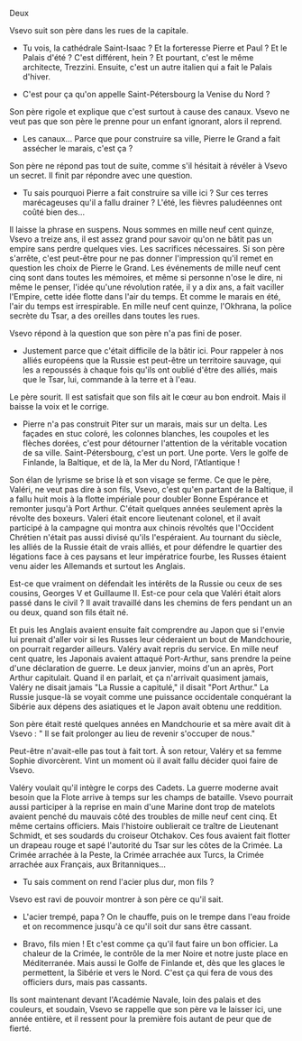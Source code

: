  Deux

Vsevo suit son père dans les rues de la capitale.

- Tu vois, la cathédrale Saint-Isaac ? Et la forteresse Pierre et Paul ? Et le Palais d'été ? C'est différent, hein ? Et pourtant, c'est le même architecte, Trezzini. Ensuite, c'est un autre italien qui a fait le Palais d'hiver.

- C'est pour ça qu'on appelle Saint-Pétersbourg la Venise du Nord ?

Son père rigole et explique que c'est surtout à cause des canaux. Vsevo ne veut pas que son père le prenne pour un enfant ignorant, alors il reprend.

- Les canaux… Parce que pour construire sa ville, Pierre le Grand a fait assécher le marais, c'est ça ?

Son père ne répond pas tout de suite, comme s'il hésitait à révéler à Vsevo un secret. Il finit par répondre avec une question.

- Tu sais pourquoi Pierre a fait construire sa ville ici ? Sur ces terres marécageuses qu'il a fallu drainer ? L'été, les fièvres paludéennes ont coûté bien des…

Il laisse la phrase en suspens. Nous sommes en mille neuf cent quinze, Vsevo a treize ans, il est assez grand pour savoir qu'on ne bâtit pas un empire sans perdre quelques vies. Les sacrifices nécessaires. Si son père s'arrête, c'est peut-être pour ne pas donner l'impression qu'il remet en question les choix de Pierre le Grand. Les événements de mille neuf cent cinq sont dans toutes les mémoires, et même si personne n'ose le dire, ni même le penser, l'idée qu'une révolution ratée, il y a dix ans, a fait vaciller l'Empire, cette idée flotte dans l'air du temps. Et comme le marais en été, l'air du temps est irrespirable. En mille neuf cent quinze, l'Okhrana, la police secrète du Tsar, a des oreilles dans toutes les rues.

Vsevo répond à la question que son père n'a pas fini de poser.

- Justement parce que c'était difficile de la bâtir ici. Pour rappeler à nos alliés européens que la Russie est peut-être un territoire sauvage, qui les a repoussés à chaque fois qu'ils ont oublié d'être des alliés, mais que le Tsar, lui, commande à la terre et à l'eau.

Le père sourit. Il est satisfait que son fils ait le cœur au bon endroit. Mais il baisse la voix et le corrige.

- Pierre n'a pas construit Piter sur un marais, mais sur un delta. Les façades en stuc coloré, les colonnes blanches, les coupoles et les flèches dorées, c'est pour détourner l'attention de la véritable vocation de sa ville. Saint-Pétersbourg, c'est un port. Une porte. Vers le golfe de Finlande, la Baltique, et de là, la Mer du Nord, l'Atlantique !

Son élan de lyrisme se brise là et son visage se ferme. Ce que le père, Valéri, ne veut pas dire à son fils, Vsevo, c'est qu'en partant de la Baltique, il a fallu huit mois à la flotte impériale pour doubler Bonne Espérance et remonter jusqu'à Port Arthur. C'était quelques années seulement après la révolte des boxeurs. Valeri était encore lieutenant colonel, et il avait participé à la campagne qui montra aux chinois révoltés que l'Occident Chrétien n'était pas aussi divisé qu'ils l'espéraient. Au tournant du siècle, les alliés de la Russie était de vrais alliés, et pour défendre le quartier des légations face à ces paysans et leur impératrice fourbe, les Russes étaient venu aider les Allemands et surtout les Anglais. 

Est-ce que vraiment on défendait les intérêts de la Russie ou ceux de ses cousins, Georges V et Guillaume II. Est-ce pour cela que Valéri était alors passé dans le civil ? Il avait travaillé dans les chemins de fers pendant un an ou deux, quand son fils était né. 


Et puis les Anglais avaient ensuite fait comprendre au Japon que si l'envie lui prenait d'aller voir si les Russes leur céderaient un bout de Mandchourie, on pourrait regarder ailleurs. Valéry avait repris du service. En mille neuf cent quatre, les Japonais avaient attaqué Port-Arthur, sans prendre la peine d'une déclaration de guerre. Le deux janvier, moins d'un an après, Port Arthur capitulait. Quand il en parlait, et ça n'arrivait quasiment jamais, Valéry ne disait jamais "La Russie a capitulé," il disait "Port Arthur." La Russie jusque-là se voyait comme une puissance occidentale conquérant la Sibérie aux dépens des asiatiques et le Japon avait obtenu une reddition.

Son père était resté quelques années en Mandchourie et sa mère avait dit à Vsevo : " Il se fait prolonger au lieu de revenir s'occuper de nous."

Peut-être n'avait-elle pas tout à fait tort. À son retour, Valéry et sa femme Sophie divorcèrent. Vint un moment où il avait fallu décider quoi faire de Vsevo.

Valéry voulait qu'il intègre le corps des Cadets. La guerre moderne avait besoin que la Flote arrive à temps sur les champs de bataille. Vsevo pourrait aussi participer à la reprise en main d'une Marine dont trop de matelots avaient penché du mauvais côté des troubles de mille neuf cent cinq. Et même certains officiers. Mais l'histoire oublierait ce traître de Lieutenant Schmidt, et ses soudards du croiseur Otchakov. Ces fous avaient fait flotter un drapeau rouge et sapé l'autorité du Tsar sur les côtes de la Crimée. La Crimée arrachée à la Peste, la Crimée arrachée aux Turcs, la Crimée arrachée aux Français, aux Britanniques…

- Tu sais comment on rend l'acier plus dur, mon fils ?

Vsevo est ravi de pouvoir montrer à son père ce qu'il sait.

- L'acier trempé, papa ? On le chauffe, puis on le trempe dans l'eau froide et on recommence jusqu'à ce qu'il soit dur sans être cassant.

- Bravo, fils mien ! Et c'est comme ça qu'il faut faire un bon officier. La chaleur de la Crimée, le contrôle de la mer Noire et notre juste place en Méditerranée. Mais aussi le Golfe de Finlande et, dès que les glaces le permettent, la Sibérie et vers le Nord. C'est ça qui fera de vous des officiers durs, mais pas cassants.

Ils sont maintenant devant l'Académie Navale, loin des palais et des couleurs, et soudain, Vsevo se rappelle que son père va le laisser ici, une année entière, et il ressent pour la première fois autant de peur que de fierté.
